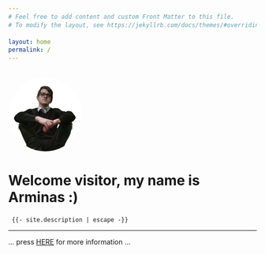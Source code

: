 ```yaml
---
# Feel free to add content and custom Front Matter to this file.
# To modify the layout, see https://jekyllrb.com/docs/themes/#overriding-theme-defaults

layout: home
permalink: /
---
```

<br>
<a href="/me">
<img style="border-radius:50%; text-align: center;width: 150px;" src="src/photo6.png">
</a>
<br>

# Welcome visitor, my name is Arminas :)


`  {{- site.description | escape -}}  `



***

... press [HERE][arm] for more information ...
                    
[arm]: /me
